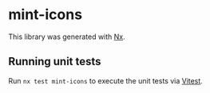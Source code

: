 # mint-icons

This library was generated with [Nx](https://nx.dev).

## Running unit tests

Run `nx test mint-icons` to execute the unit tests via [Vitest](https://vitest.dev/).
